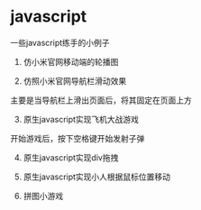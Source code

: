 # javascript
一些javascript练手的小例子

01. 仿小米官网移动端的轮播图

 02. 仿照小米官网导航栏滑动效果

主要是当导航栏上滑出页面后，将其固定在页面上方

03. 原生javascript实现飞机大战游戏

开始游戏后，按下空格键开始发射子弹

04. 原生javascript实现div拖拽

05. 原生javascript实现小人根据鼠标位置移动

06.  拼图小游戏
